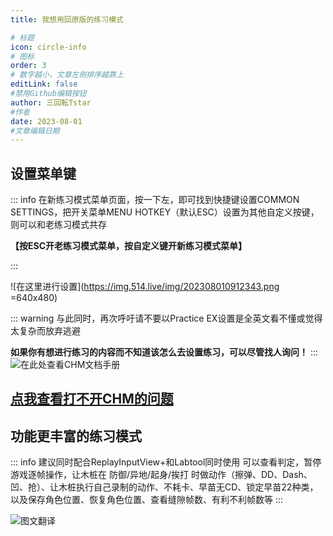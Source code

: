 ```yaml
---
title: 我想用回原版的练习模式

# 标题
icon: circle-info
# 图标
order: 3
# 数字越小，文章左侧排序越靠上
editLink: false
#禁用Github编辑按钮
author: 三回転Tstar
#作者
date: 2023-08-01
#文章编辑日期
---
```


## **设置菜单键**

::: info
在新练习模式菜单页面，按一下左，即可找到快捷键设置COMMON SETTINGS，把开关菜单MENU HOTKEY（默认ESC）设置为其他自定义按键，则可以和老练习模式共存

**【按ESC开老练习模式菜单，按自定义键开新练习模式菜单】**

:::

![在这里进行设置](https://img.514.live/img/202308010912343.png =640x480)

::: warning
与此同时，再次呼吁请不要以Practice EX设置是全英文看不懂或觉得太复杂而放弃逃避

**如果你有想进行练习的内容而不知道该怎么去设置练习，可以尽管找人询问！**
:::
![在此处查看CHM文档手册 ](https://img.514.live/img/202308010915809.png)

## [**点我查看打不开CHM的问题**](/guide/FAQ/Out-of-Games/CHM.md)

## **功能更丰富的练习模式**

::: info 
建议同时配合ReplayInputView+和Labtool同时使用
可以查看判定，暂停游戏逐帧操作，让木桩在 防御/异地/起身/挨打 时做动作（擦弹、DD、Dash、凹、抢）、让木桩执行自己录制的动作、不耗卡、早苗无CD、锁定早苗22种类，以及保存角色位置、恢复角色位置、查看缝隙帧数、有利不利帧数等
:::



![图文翻译](https://img.514.live/img/202308010915431.png)

